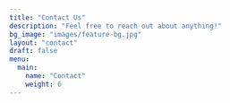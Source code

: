 ```yaml
---
title: "Contact Us"
description: "Feel free to reach out about anything!"
bg_image: "images/feature-bg.jpg"
layout: "contact"
draft: false
menu:
  main:
    name: "Contact"
    weight: 6
---
```

